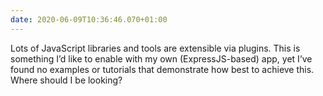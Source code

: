 ```yaml
---
date: 2020-06-09T10:36:46.070+01:00
---
```

Lots of JavaScript libraries and tools are extensible via plugins. This is something I’d like to enable with my own (ExpressJS-based) app, yet I’ve found no examples or tutorials that demonstrate how best to achieve this. Where should I be looking?
